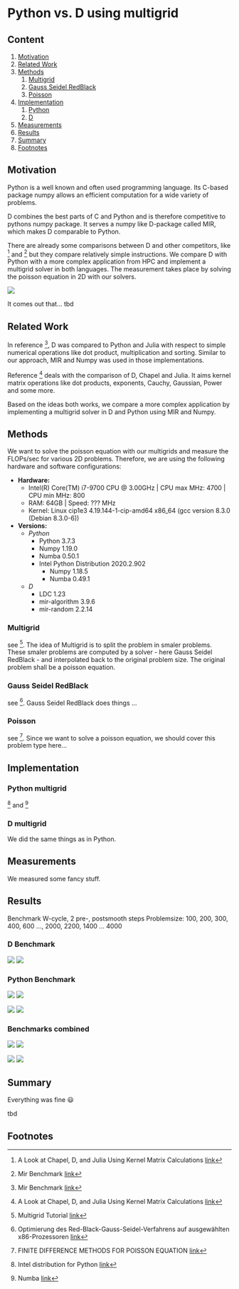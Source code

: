 # Python vs. D using multigrid


##  Content
1. [Motivation](#motivation)
2. [Related Work](#related-work)
3. [Methods](#methods)
    1. [Multigrid](#multigrid)
    2. [Gauss Seidel RedBlack](#gauss-seidel-redblack)
    3. [Poisson](#poisson)
4. [Implementation](#implementation)
    1. [Python](#python-multigrid)
    2. [D](#d-multigrid)
5. [Measurements](#measurements)
6. [Results](#results)
7. [Summary](#summary)
8. [Footnotes](#footnotes)

## Motivation

Python is a well known and often used programming language. Its C-based package numpy allows an
efficient computation for a wide variety of problems.

D combines the best parts of C and Python and is therefore competitive to pythons numpy package.
It serves a numpy like D-package called MIR, which makes D comparable to Python.

There are already some comparisons between D and other competitors, like [^fn1] and [^fn2] but they
compare relatively simple instructions.
We compare D with Python with a more complex application from HPC and implement a multigrid solver
in both languages. The measurement takes place by solving the poisson equation in 2D with our
solvers.

![](graphs/heatmap.gif?raw=true)

It comes out that... tbd

## Related Work

In reference [^fn2], D was compared to Python and Julia with respect to simple numerical operations
like dot product, multiplication and sorting. Similar to our approach, MIR and Numpy was used in
those implementations.

Reference [^fn1] deals with the comparison of D, Chapel and Julia. It aims kernel matrix operations
like dot products, exponents, Cauchy, Gaussian, Power and some more.

Based on the ideas both works, we compare a more complex application by implementing a multigrid
solver in D and Python using MIR and Numpy.

## Methods
We want to solve the poisson equation with our multigrids and measure the FLOPs/sec for various
2D problems. Therefore, we are using the following hardware and software configurations:
* **Hardware:**
    * Intel(R) Core(TM) i7-9700 CPU @ 3.00GHz | CPU max MHz: 4700 | CPU min MHz: 800
    * RAM: 64GB | Speed: ??? MHz
    * Kernel: Linux cip1e3 4.19.144-1-cip-amd64 x86_64 (gcc version 8.3.0 (Debian 8.3.0-6))
* **Versions:**
    * *Python*
        * Python 3.7.3
        * Numpy 1.19.0
        * Numba 0.50.1
        * Intel Python Distribution 2020.2.902
            * Numpy 1.18.5
            * Numba 0.49.1
    * *D*
        * LDC 1.23
        * mir-algorithm 3.9.6
        * mir-random 2.2.14

### Multigrid
see [^fn7]. The idea of Multigrid is to split the problem in smaler problems.
These smaler problems are computed by a solver - here Gauss Seidel RedBlack - and interpolated back
to the original problem size. The original problem shall be a poisson equation.
### Gauss Seidel RedBlack
see [^fn3]. Gauss Seidel RedBlack does things ...
### Poisson
see [^fn4]. Since we want to solve a poisson equation, we should cover this problem type here...

## Implementation
### Python multigrid
[^fn5] and [^fn6]
### D multigrid
We did the same things as in Python.

## Measurements
We measured some fancy stuff.

## Results
Benchmark W-cycle, 2 pre-, postsmooth steps
Problemsize: 100, 200, 300, 400, 600 ..., 2000, 2200, 1400 ... 4000

### D Benchmark

![](graphs/cip1e32109D_flops.png?raw=true)
![](graphs/cip1e32109D_time.png?raw=true)

### Python Benchmark

![](graphs/cip1e32109numba_flops.png?raw=true)
![](graphs/cip1e32109numba_time.png?raw=true)

![](graphs/cip1e32109nonumba_flops.png?raw=true)
![](graphs/cip1e32109nonumba_time.png?raw=true)

### Benchmarks combined

![](graphs/cip1e32109_flops.png?raw=true)
![](graphs/cip1e32109_time.png?raw=true)

![](graphs/cip1e32109_FLOPS_subplots.png?raw=true)
![](graphs/cip1e32109_time_subplots.png?raw=true)

## Summary

Everything was fine :smiley:

tbd

## Footnotes

[^fn1]: A Look at Chapel, D, and Julia Using Kernel Matrix Calculations [link](https://dlang.org/blog/2020/06/03/a-look-at-chapel-d-and-julia-using-kernel-matrix-calculations/)
[^fn2]: Mir Benchmark [link](https://github.com/tastyminerals/mir_benchmarks)
[^fn3]: Optimierung des Red-Black-Gauss-Seidel-Verfahrens auf ausgewählten x86-Prozessoren [link](https://www10.cs.fau.de/publications/theses/2005/Stuermer_SA_2005.pdf)
[^fn4]: FINITE DIFFERENCE METHODS FOR POISSON EQUATION [link](https://www.math.uci.edu/~chenlong/226/FDM.pdf)
[^fn5]: Intel distribution for Python [link](https://software.intel.com/content/www/us/en/develop/tools/distribution-for-python.html)
[^fn6]: Numba [link](https://numba.pydata.org/)
[^fn7]: Multigrid Tutorial [link](https://www.math.ust.hk/~mawang/teaching/math532/mgtut.pdf)
